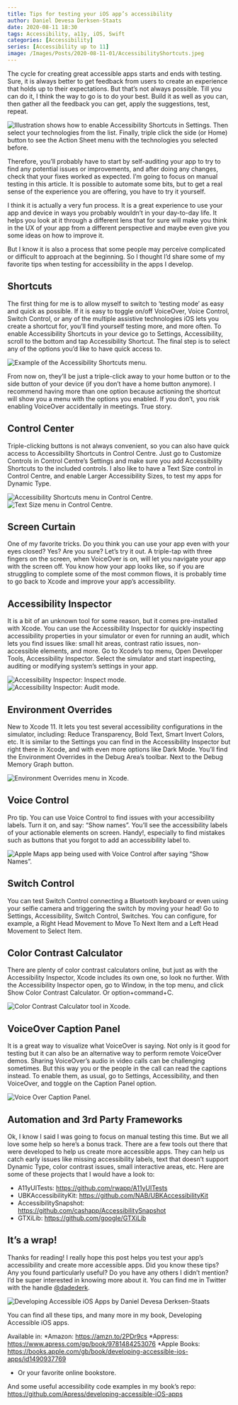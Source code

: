 ```yaml
---
title: Tips for testing your iOS app’s accessibility
author: Daniel Devesa Derksen-Staats
date: 2020-08-11 18:30
tags: Accessibility, a11y, iOS, Swift
categories: [Accessibility]
series: [Accessibility up to 11]
image: /Images/Posts/2020-08-11-01/AccessibilityShortcuts.jpeg
---
```


The cycle for creating great accessible apps starts and ends with testing. Sure, it is always better to get feedback from users to create an experience that holds up to their expectations. But that’s not always possible. Till you can do it, I think the way to go is to do your best. Build it as well as you can, then gather all the feedback you can get, apply the suggestions, test, repeat.

![Illustration shows how to enable Accessibility Shortcuts in Settings. Then select your technologies from the list. Finally, triple click the side (or Home) button to see the Action Sheet menu with the technologies you selected before.](/Images/Posts/2020-08-11-01/Testing.png)

Therefore, you’ll probably have to start by self-auditing your app to try to find any potential issues or improvements, and after doing any changes, check that your fixes worked as expected. I’m going to focus on manual testing in this article. It is possible to automate some bits, but to get a real sense of the experience you are offering, you have to try it yourself.

I think it is actually a very fun process. It is a great experience to use your app and device in ways you probably wouldn’t in your day-to-day life. It helps you look at it through a different lens that for sure will make you think in the UX of your app from a different perspective and maybe even give you some ideas on how to improve it.

But I know it is also a process that some people may perceive complicated or difficult to approach at the beginning. So I thought I’d share some of my favorite tips when testing for accessibility in the apps I develop.

## Shortcuts
The first thing for me is to allow myself to switch to ‘testing mode’ as easy and quick as possible. If it is easy to toggle on/off VoiceOver, Voice Control, Switch Control, or any of the multiple assistive technologies iOS lets you create a shortcut for, you’ll find yourself testing more, and more often. To enable Accessibility Shortcuts in your device go to Settings, Accessibility, scroll to the bottom and tap Accessibility Shortcut. The final step is to select any of the options you’d like to have quick access to.

![Example of the Accessibility Shortcuts menu.](/Images/Posts/2020-08-11-01/AccessibilityShortcuts.jpeg)

From now on, they’ll be just a triple-click away to your home button or to the side button of your device (if you don’t have a home button anymore). I recommend having more than one option because actioning the shortcut will show you a menu with the options you enabled. If you don’t, you risk enabling VoiceOver accidentally in meetings. True story.

## Control Center
Triple-clicking buttons is not always convenient, so you can also have quick access to Accessibility Shortcuts in Control Centre. Just go to Customize Controls in Control Centre’s Settings and make sure you add Accessibility Shortcuts to the included controls. I also like to have a Text Size control in Control Centre, and enable Larger Accessibility Sizes, to test my apps for Dynamic Type.

![Accessibility Shortcuts menu in Control Centre.](/Images/Posts/2020-08-11-01/AccessibilityShortcutsControlCenter.jpeg)
![Text Size menu in Control Centre.](/Images/Posts/2020-08-11-01/TextSizeControCenter.jpeg)

## Screen Curtain
One of my favorite tricks. Do you think you can use your app even with your eyes closed? Yes? Are you sure? Let’s try it out. A triple-tap with three fingers on the screen, when VoiceOver is on, will let you navigate your app with the screen off. You know how your app looks like, so if you are struggling to complete some of the most common flows, it is probably time to go back to Xcode and improve your app’s accessibility.

## Accessibility Inspector
It is a bit of an unknown tool for some reason, but it comes pre-installed with Xcode. You can use the Accessibility Inspector for quickly inspecting accessibility properties in your simulator or even for running an audit, which lets you find issues like: small hit areas, contrast ratio issues, non-accessible elements, and more. Go to Xcode’s top menu, Open Developer Tools, Accessibility Inspector. Select the simulator and start inspecting, auditing or modifying system’s settings in your app.

![Accessibility Inspector: Inspect mode.](/Images/Posts/2020-08-11-01/AccessibilityInspectorInspect.png)
![Accessibility Inspector: Audit mode.](/Images/Posts/2020-08-11-01/AccessibilityInspectorAudit.png)

## Environment Overrides
New to Xcode 11. It lets you test several accessibility configurations in the simulator, including: Reduce Transparency, Bold Text, Smart Invert Colors, etc. It is similar to the Settings you can find in the Accessibility Inspector but right there in Xcode, and with even more options like Dark Mode. You’ll find the Environment Overrides in the Debug Area’s toolbar. Next to the Debug Memory Graph button.

![Environment Overrides menu in Xcode.](/Images/Posts/2020-08-11-01/EnvironmentOverrides.png)

## Voice Control
Pro tip. You can use Voice Control to find issues with your accessibility labels. Turn it on, and say: “Show names”. You’ll see the accessibility labels of your actionable elements on screen. Handy!, especially to find mistakes such as buttons that you forgot to add an accessibility label to.

![Apple Maps app being used with Voice Control after saying “Show Names”.](/Images/Posts/2020-08-11-01/VoiceControlShowNames.jpeg)

## Switch Control
You can test Switch Control connecting a Bluetooth keyboard or even using your selfie camera and triggering the switch by moving your head! Go to Settings, Accessibility, Switch Control, Switches. You can configure, for example, a Right Head Movement to Move To Next Item and a Left Head Movement to Select Item.

## Color Contrast Calculator
There are plenty of color contrast calculators online, but just as with the Accessibility Inspector, Xcode includes its own one, so look no further. With the Accessibility Inspector open, go to Window, in the top menu, and click Show Color Contrast Calculator. Or option+command+C.

![Color Contrast Calculator tool in Xcode.](/Images/Posts/2020-08-11-01/ColorContrastCalculator.png)

## VoiceOver Caption Panel
It is a great way to visualize what VoiceOver is saying. Not only is it good for testing but it can also be an alternative way to perform remote VoiceOver demos. Sharing VoiceOver’s audio in video calls can be challenging sometimes. But this way you or the people in the call can read the captions instead. To enable them, as usual, go to Settings, Accessibility, and then VoiceOver, and toggle on the Caption Panel option.

![Voice Over Caption Panel.](/Images/Posts/2020-08-11-01/VoiceOverCaption.jpg)

## Automation and 3rd Party Frameworks
Ok, I know I said I was going to focus on manual testing this time. But we all love some help so here’s a bonus track. There are a few tools out there that were developed to help us create more accessible apps. They can help us catch early issues like missing accessibility labels, text that doesn’t support Dynamic Type, color contrast issues, small interactive areas, etc. Here are some of these projects that I would have a look to:
* A11yUITests: https://github.com/rwapp/A11yUITests
* UBKAccessibilityKit: https://github.com/NAB/UBKAccessibilityKit
* AccessibilitySnapshot: https://github.com/cashapp/AccessibilitySnapshot
* GTXiLib: https://github.com/google/GTXiLib

## It’s a wrap!
Thanks for reading! I really hope this post helps you test your app’s accessibility and create more accessible apps. Did you know these tips? Any you found particularly useful? Do you have any others I didn’t mention? I’d be super interested in knowing more about it. You can find me in Twitter with the handle [@dadederk](https://twitter.com/dadederk).

![Developing Accessible iOS Apps by Daniel Devesa Derksen-Staats](/Images/Posts/2020-05-14-01/Book.png) 

You can find all these tips, and many more in my book, Developing Accessible iOS apps.

Available in:
*Amazon: https://amzn.to/2PDr9cs
*Appress: https://www.apress.com/gp/book/9781484253076
*Apple Books: https://books.apple.com/gb/book/developing-accessible-ios-apps/id1490937769
* Or your favorite online bookstore.

And some useful accessibility code examples in my book’s repo: https://github.com/Apress/developing-accessible-iOS-apps
